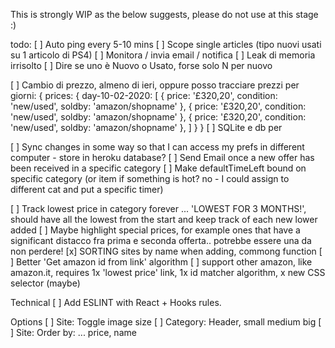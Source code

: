 This is strongly WIP as the below suggests, please do not use at this stage :)

todo:
[ ] Auto ping every 5-10 mins
[ ] Scope single articles (tipo nuovi usati su 1 articolo di PS4)
[ ] Monitora / invia email / notifica
[ ] Leak di memoria irrisolto
[ ] Dire se uno è Nuovo o Usato, forse solo N per nuovo

[ ] Cambio di prezzo, almeno di ieri, oppure posso tracciare prezzi per giorni:
{
    prices: {
        day-10-02-2020: [
            { price: '£320,20', condition: 'new/used', soldby: 'amazon/shopname' },
            { price: '£320,20', condition: 'new/used', soldby: 'amazon/shopname' },
            { price: '£320,20', condition: 'new/used', soldby: 'amazon/shopname' },
        ]
    }
}
[ ] SQLite e db per

[ ] Sync changes in some way so that I can access my prefs in different computer - store in heroku database?
[ ] Send Email once a new offer has been received in a specific category
[ ] Make defaultTimeLeft bound on specific category (or item if something is hot? no - I could assign to different cat and put a specific timer)


[ ] Track lowest price in category forever ... 'LOWEST FOR 3 MONTHS!', should have all the lowest from the start and keep track of each new lower added
[ ] Maybe highlight special prices, for example ones that have a significant distacco fra prima e seconda offerta.. potrebbe essere una da non perdere!
[x] SORTING sites by name when adding, commong function
[ ] Better 'Get amazon id from link' algorithm
[ ] support other amazon, like amazon.it, requires 1x 'lowest price' link, 1x id matcher algorithm, x new CSS selector (maybe)

Technical
[ ] Add ESLINT with React + Hooks rules.

Options
[ ] Site: Toggle image size
[ ] Category: Header, small medium big
[ ] Site: Order by: ... price, name